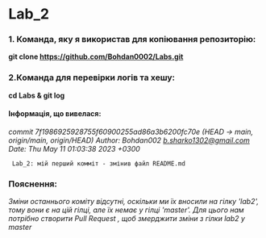 # Lab_2

### 1. Команда, яку я використав для копіювання репозиторію:
**git clone https://github.com/Bohdan0002/Labs.git**

### 2.Команда для перевірки логів та хешу:
**cd Labs & git log**
#### Інформація, що вивелася:
*commit 7f1986925928755f60900255ad86a3b6200fc70e (HEAD -> main, origin/main, origin/HEAD)*
*Author: Bohdan002 <b.sharko1302@gmail.com>*
*Date:   Thu May 11 01:03:38 2023 +0300*

     Lab_2: мій перший комміт - змінив файл README.md

### Пояснення:
*Зміни останнього коміту відсутні, оскільки ми їх вносили на гілку 'lab2', тому вони є на цій гілці,* 
*але їх немає у гілці 'master'. Для цього нам потрібно створити Pull Request , щоб змерджити зміни з* 
*гілки lab2 у master*